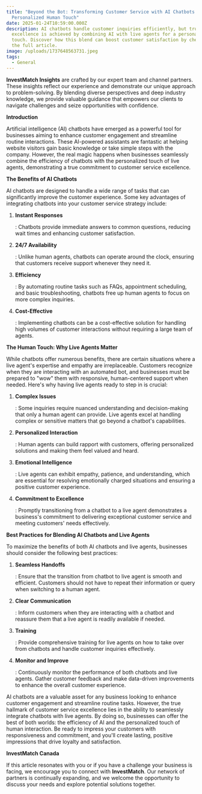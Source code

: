 ```yaml
---
title: "Beyond the Bot: Transforming Customer Service with AI Chatbots and
  Personalized Human Touch"
date: 2025-01-24T10:59:00.000Z
description: AI chatbots handle customer inquiries efficiently, but true
  excellence is achieved by combining AI with live agents for a personalized
  touch. Discover how this blend can boost customer satisfaction by checking out
  the full article.
image: /uploads/1737648563731.jpeg
tags:
  - General
---
```

**InvestMatch Insights** are crafted by our expert team and channel partners. These insights reflect our experience and demonstrate our unique approach to problem-solving. By blending diverse perspectives and deep industry knowledge, we provide valuable guidance that empowers our clients to navigate challenges and seize opportunities with confidence.

**Introduction**

Artificial intelligence (AI) chatbots have emerged as a powerful tool for businesses aiming to enhance customer engagement and streamline routine interactions. These AI-powered assistants are fantastic at helping website visitors gain basic knowledge or take simple steps with the company. However, the real magic happens when businesses seamlessly combine the efficiency of chatbots with the personalized touch of live agents, demonstrating a true commitment to customer service excellence.

**The Benefits of AI Chatbots**

AI chatbots are designed to handle a wide range of tasks that can significantly improve the customer experience. Some key advantages of integrating chatbots into your customer service strategy include:



1. **Instant Responses**

   : Chatbots provide immediate answers to common questions, reducing wait times and enhancing customer satisfaction.
2. **24/7 Availability**

   : Unlike human agents, chatbots can operate around the clock, ensuring that customers receive support whenever they need it.
3. **Efficiency**

   : By automating routine tasks such as FAQs, appointment scheduling, and basic troubleshooting, chatbots free up human agents to focus on more complex inquiries.
4. **Cost-Effective**

   : Implementing chatbots can be a cost-effective solution for handling high volumes of customer interactions without requiring a large team of agents.



**The Human Touch: Why Live Agents Matter**

While chatbots offer numerous benefits, there are certain situations where a live agent's expertise and empathy are irreplaceable. Customers recognize when they are interacting with an automated bot, and businesses must be prepared to "wow" them with responsive, human-centered support when needed. Here's why having live agents ready to step in is crucial:



1. **Complex Issues**

   : Some inquiries require nuanced understanding and decision-making that only a human agent can provide. Live agents excel at handling complex or sensitive matters that go beyond a chatbot's capabilities.
2. **Personalized Interaction**

   : Human agents can build rapport with customers, offering personalized solutions and making them feel valued and heard.
3. **Emotional Intelligence**

   : Live agents can exhibit empathy, patience, and understanding, which are essential for resolving emotionally charged situations and ensuring a positive customer experience.
4. **Commitment to Excellence**

   : Promptly transitioning from a chatbot to a live agent demonstrates a business's commitment to delivering exceptional customer service and meeting customers' needs effectively.



**Best Practices for Blending AI Chatbots and Live Agents**

To maximize the benefits of both AI chatbots and live agents, businesses should consider the following best practices:



1. **Seamless Handoffs**

   : Ensure that the transition from chatbot to live agent is smooth and efficient. Customers should not have to repeat their information or query when switching to a human agent.
2. **Clear Communication**

   : Inform customers when they are interacting with a chatbot and reassure them that a live agent is readily available if needed.
3. **Training**

   : Provide comprehensive training for live agents on how to take over from chatbots and handle customer inquiries effectively.
4. **Monitor and Improve**

   : Continuously monitor the performance of both chatbots and live agents. Gather customer feedback and make data-driven improvements to enhance the overall customer experience.



AI chatbots are a valuable asset for any business looking to enhance customer engagement and streamline routine tasks. However, the true hallmark of customer service excellence lies in the ability to seamlessly integrate chatbots with live agents. By doing so, businesses can offer the best of both worlds: the efficiency of AI and the personalized touch of human interaction. Be ready to impress your customers with responsiveness and commitment, and you'll create lasting, positive impressions that drive loyalty and satisfaction.

**InvestMatch Canada**

If this article resonates with you or if you have a challenge your business is facing, we encourage you to connect with **InvestMatch**. Our network of partners is continually expanding, and we welcome the opportunity to discuss your needs and explore potential solutions together.
